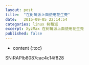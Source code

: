 ```yaml
---
layout: post
title:  "在树莓派上面使用花生壳"
date:   2015-09-05 22:14:54
categories: linux 树莓派
excerpt: XyzMax 在树莓派上面使用花生壳
published: false
---
```


* content
{:toc}


SN:RAPIb8087cac4c14f828